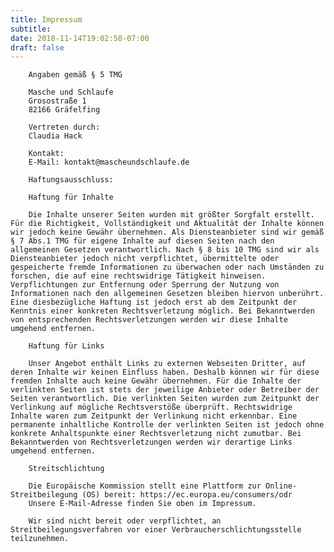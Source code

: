 ```yaml
---
title: Impressum
subtitle: 
date: 2018-11-14T19:02:50-07:00
draft: false
---
```

        Angaben gemäß § 5 TMG
        
        Masche und Schlaufe
        Grosostraße 1
        82166 Gräfelfing
        
        Vertreten durch:
        Claudia Hack
        
        Kontakt:
        E-Mail: kontakt@mascheundschlaufe.de
        
        Haftungsausschluss:
        
        Haftung für Inhalte
        
        Die Inhalte unserer Seiten wurden mit größter Sorgfalt erstellt. Für die Richtigkeit, Vollständigkeit und Aktualität der Inhalte können wir jedoch keine Gewähr übernehmen. Als Diensteanbieter sind wir gemäß § 7 Abs.1 TMG für eigene Inhalte auf diesen Seiten nach den allgemeinen Gesetzen verantwortlich. Nach § 8 bis 10 TMG sind wir als Diensteanbieter jedoch nicht verpflichtet, übermittelte oder gespeicherte fremde Informationen zu überwachen oder nach Umständen zu forschen, die auf eine rechtswidrige Tätigkeit hinweisen. Verpflichtungen zur Entfernung oder Sperrung der Nutzung von Informationen nach den allgemeinen Gesetzen bleiben hiervon unberührt. Eine diesbezügliche Haftung ist jedoch erst ab dem Zeitpunkt der Kenntnis einer konkreten Rechtsverletzung möglich. Bei Bekanntwerden von entsprechenden Rechtsverletzungen werden wir diese Inhalte umgehend entfernen.
        
        Haftung für Links
        
        Unser Angebot enthält Links zu externen Webseiten Dritter, auf deren Inhalte wir keinen Einfluss haben. Deshalb können wir für diese fremden Inhalte auch keine Gewähr übernehmen. Für die Inhalte der verlinkten Seiten ist stets der jeweilige Anbieter oder Betreiber der Seiten verantwortlich. Die verlinkten Seiten wurden zum Zeitpunkt der Verlinkung auf mögliche Rechtsverstöße überprüft. Rechtswidrige Inhalte waren zum Zeitpunkt der Verlinkung nicht erkennbar. Eine permanente inhaltliche Kontrolle der verlinkten Seiten ist jedoch ohne konkrete Anhaltspunkte einer Rechtsverletzung nicht zumutbar. Bei Bekanntwerden von Rechtsverletzungen werden wir derartige Links umgehend entfernen.
        
        Streitschlichtung
        
        Die Europäische Kommission stellt eine Plattform zur Online-Streitbeilegung (OS) bereit: https://ec.europa.eu/consumers/odr
        Unsere E-Mail-Adresse finden Sie oben im Impressum.
        
        Wir sind nicht bereit oder verpflichtet, an Streitbeilegungsverfahren vor einer Verbraucherschlichtungsstelle teilzunehmen.

